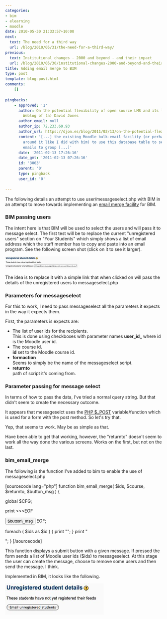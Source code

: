 ```yaml
---
categories:
- bim
- elearning
- moodle
date: 2010-05-30 21:33:57+10:00
next:
  text: The need for a third way
  url: /blog/2010/05/31/the-need-for-a-third-way/
previous:
  text: Institutional changes - 2000 and beyond - and their impact
  url: /blog/2010/05/30/institutional-changes-2000-and-beyond-and-their-impact/
title: Adding email merge to BIM
type: post
template: blog-post.html
comments:
    []
    
pingbacks:
    - approved: '1'
      author: On the potential flexibility of open source LMS and its limits &laquo; The
        Weblog of (a) David Jones
      author_email: null
      author_ip: 72.233.69.93
      author_url: https://djon.es/blog/2011/02/13/on-the-potential-flexibility-of-open-source-lms-and-its-limits/
      content: '[...] the existing Moodle bulk-email facility (or perhaps adding a wrapper
        around it like I did with bim) to use this database table to send personalised
        emails to group [...]'
      date: '2011-02-13 17:26:16'
      date_gmt: '2011-02-13 07:26:16'
      id: '3063'
      parent: '0'
      type: pingback
      user_id: '0'
    
---
```

The following details an attempt to use user/messageselect.php with BIM in an attempt to move towards implementing an [email merge facility](/blog/2010/05/28/one-potential-approach-to-provide-a-moodle-email-merge-facility/) for BIM.

### BIM passing users

The intent here is that BIM will be used to select the users and will pass it to message select. The first test will be to replace the current "unregistered users" section on "Your Students" which simply shows a list of email address which the staff member has to copy and paste into an email program. See the following screen shot (click on it to see it larger).

[![Unregistered users - BIM your students](images/4652359046_cf2681bebc_m.jpg)](http://www.flickr.com/photos/david_jones/4652359046/ "Unregistered users - BIM your students by David T Jones, on Flickr")

The idea is to replace it with a simple link that when clicked on will pass the details of the unregistered users to messageselect.php

### Parameters for messageselect

For this to work, I need to pass messageselect all the parameters it expects in the way it expects them.

First, the parameters is expects are:

- The list of user ids for the recipients.  
    This is done using checkboxes with parameter names **user_id_** where id is the Moodle user id.
- The course id.  
    **id** set to the Moodle course id.
- **formaction**  
    Seems to simply be the name of the messageselect script.
- **returnto**  
    path of script it's coming from.

### Parameter passing for message select

In terms of how to pass the data, I've tried a normal query string. But that didn't seem to create the necessary outcome.

It appears that messageselct uses the [PHP $\_POST](http://www.w3schools.com/php/php_post.asp) variable/function which is used for a form with the post method. So let's try that.

Yep, that seems to work. May be as simple as that.

Have been able to get that working, however, the "returnto" doesn't seem to work all the way done the various screens. Works on the first, but not on the last.

### bim\_email\_merge

The following is the function I've added to bim to enable the use of messageselect.php

\[sourcecode lang="php"\] function bim\_email\_merge( $ids, $course, $returnto, $button\_msg ) {

global $CFG;

print <<<EOF <form method="post" action="$CFG->wwwroot/user/messageselect.php" /> <input type="hidden" name="id" value="$course" /> <input type="hidden" name="returnto" value="$returnto" /> <input type="hidden" name="formaction" value="messageselect.php" /> <input type="submit" name="submit" value="$button\_msg" /> EOF;

foreach ( $ids as $id ) { print "<input type="hidden" name="user{$id}" value="on" />"; } print "</form>"; } \[/sourcecode\]

This function displays a submit button with a given message. If pressed the form sends a list of Moodle user ids ($ids) to messageselect. At this stage the user can create the message, choose to remove some users and then send the message. I think.

Implemented in BIM, it looks like the following.

[![BIM's new email merge](images/4651993995_51e6721e3b_o.jpg)](http://www.flickr.com/photos/david_jones/4651993995/ "BIM's new email merge by David T Jones, on Flickr")